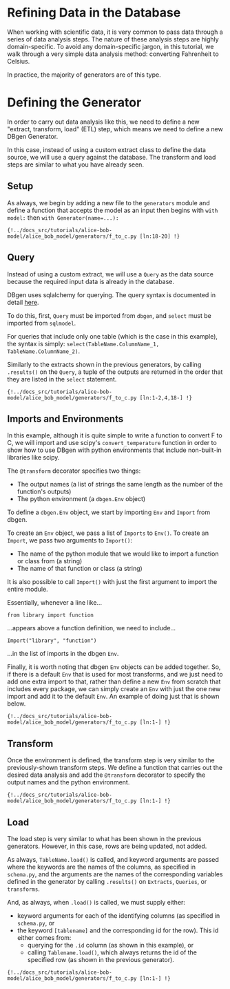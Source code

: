 <!--
   Copyright 2021 Modelyst LLC

   Licensed under the Apache License, Version 2.0 (the "License");
   you may not use this file except in compliance with the License.
   You may obtain a copy of the License at

       http://www.apache.org/licenses/LICENSE-2.0

   Unless required by applicable law or agreed to in writing, software
   distributed under the License is distributed on an "AS IS" BASIS,
   WITHOUT WARRANTIES OR CONDITIONS OF ANY KIND, either express or implied.
   See the License for the specific language governing permissions and
   limitations under the License.
 -->

# Refining Data in the Database

When working with scientific data, it is very common to pass data through a series of data analysis steps. The nature of these analysis steps are highly domain-specific. To avoid any domain-specific jargon, in this tutorial, we walk through a very simple data analysis method: converting Fahrenheit to Celsius.

In practice, the majority of generators are of this type.

<!-- In signal processing, it may be common to take Fourier Transforms, in spectroscopy, it may be common to do background subtraction and peak-finding.  -->

# Defining the Generator

In order to carry out data analysis like this, we need to define a new "extract, transform, load" (ETL) step, which means we need to define a new DBgen Generator.

In this case, instead of using a custom extract class to define the data source, we will use a query against the database. The transform and load steps are similar to what you have already seen.

## Setup

As always, we begin by adding a new file to the `generators` module and define a function that accepts the model as an input then begins with `with model:` then `with Generator(name=...):`

```python3
{!../docs_src/tutorials/alice-bob-model/alice_bob_model/generators/f_to_c.py [ln:18-20] !}
```

## Query

Instead of using a custom extract, we will use a `Query` as the data source because the required input data is already in the database.

DBgen uses sqlalchemy for querying. The query syntax is documented in detail <a href="https://www.sqlalchemy.org/">here</a>.

To do this, first, `Query` must be imported from `dbgen`, and `select` must be imported from `sqlmodel`.

For queries that include only one table (which is the case in this example), the syntax is simply: `select(TableName.ColumnName_1, TableName.ColumnName_2)`.

Similarly to the extracts shown in the previous generators, by calling `.results()` on the `Query`, a tuple of the outputs are returned in the order that they are listed in the `select` statement.

```python3 hl_lines="11-13"
{!../docs_src/tutorials/alice-bob-model/alice_bob_model/generators/f_to_c.py [ln:1-2,4,18-] !}
```

## Imports and Environments

In this example, although it is quite simple to write a function to convert F to C, we will import and use scipy's `convert_temperature` function in order to show how to use DBgen with python environments that include non-built-in libraries like scipy.

The `@transform` decorator specifies two things:

- The output names (a list of strings the same length as the number of the function's outputs)
- The python environment (a `dbgen.Env` object)

To define a `dbgen.Env` object, we start by importing `Env` and `Import` from dbgen.

To create an `Env` object, we pass a list of `Imports` to `Env()`. To create an `Import`, we pass two arguments to `Import()`:

- The name of the python module that we would like to import a function or class from (a string)
- The name of that function or class (a string)

It is also possible to call `Import()` with just the first argument to import the entire module.

Essentially, whenever a line like...

```from library import function```

...appears above a function definition, we need to include...

```Import("library", "function")```

...in the list of imports in the dbgen `Env`.

Finally, it is worth noting that dbgen `Env` objects can be added together. So, if there is a default `Env` that is used for most transforms, and we just need to add one extra import to that, rather than define a new `Env` from scratch that includes every package, we can simply create an `Env` with just the one new import and add it to the default `Env`. An example of doing just that is shown below.

```python3 hl_lines="8"
{!../docs_src/tutorials/alice-bob-model/alice_bob_model/generators/f_to_c.py [ln:1-] !}
```


## Transform

Once the environment is defined, the transform step is very similar to the previously-shown transform steps. We define a function that carries out the desired data analysis and add the `@transform` decorator to specify the output names and the python environment.

```python3 hl_lines="7-15"
{!../docs_src/tutorials/alice-bob-model/alice_bob_model/generators/f_to_c.py [ln:1-] !}
```

## Load

The load step is very similar to what has been shown in the previous generators. However, in this case, rows are being updated, not added.

As always, `TableName.load()` is called, and keyword arguments are passed where the keywords are the names of the columns, as specified in `schema.py`, and the arguments are the names of the corresponding variables defined in the generator by calling `.results()` on `Extracts`, `Queries`, or `transforms`.

And, as always, when `.load()` is called, we must supply either:

- keyword arguments for each of the identifying columns (as specified in `schema.py`, or
- the keyword `[tablename]` and the corresponding id for the row). This id either comes from:
    - querying for the `.id` column (as shown in this example), or
    - calling `Tablename.load()`, which always returns the id of the specified row (as shown in the previous generator).


```python3 hl_lines="25-28"
{!../docs_src/tutorials/alice-bob-model/alice_bob_model/generators/f_to_c.py [ln:1-] !}
```
